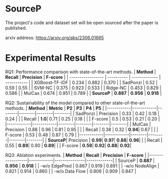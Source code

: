 # SourceP
The project's code and dataset set will be open sourced after the paper is published.

arxiv address: https://arxiv.org/abs/2306.01665

# Experimental Results
RQ1: Performance comparison with state-of-the-art methods.
| **Method**        | **Recall** | **Precision** | **F-score** |
| ----------------- | ---------- | ------------- | ----------- |
| XGBoost-TF-IDF    | 0.234      | 0.882         | 0.370       |
| SadPonzi          | 0.52       | 0.59          | 0.55        |
| SVM-NC            | 0.375      | 0.923         | 0.533       |
| Ridge-NC          | 0.453      | 0.829         | 0.586       |
| MulCas            | 0.674      | 0.951         | 0.789       |
| **SourceP**       | **0.887**   | **0.956**      | **0.918**   |


RQ2: Sustainability of the model compared to other state-of-the-art methods.
| **Method** | **Metric** | **P2** | **P3** | **P4** | **P5** |
|------------|------------|--------|--------|--------|--------|
| SadPonzi   | Precision  | 0.33   | 0.42   | 0.18   | 0.24   |
|            | Recall     | **1.0**| 0.71   | 0.25   | 0.18   |
|            | F-score    | 0.5    | 0.53   | 0.21   | 0.20   |
|------------|------------|--------|--------|--------|--------|
| MulCas     | Precision  | 0.88   | 0.96   | 0.81   | 0.95   |
|            | Recall     | 0.38   | 0.32   | **0.94**| 0.67   |
|            | F-score    | 0.53   | 0.48   | 0.87   | 0.79   |
|------------|------------|--------|--------|--------|--------|
| **SourceP**| Precision  | **0.99**| **0.97**| **0.88**| **0.96**|
|            | Recall     | 0.55   | **0.89**| 0.90   | **0.89**|
|            | F-score    | **0.59**| **0.92**| **0.88**| **0.92**|


RQ3: Ablation experiments.
| **Method**       | **Recall** | **Precision** | **F-score** |
|------------------|------------|---------------|-------------|
| SourceP          | **0.887**  | **0.956**     | **0.918**   |
| -w/o EdgePred    | 0.867      | 0.919         | 0.891       |
| -w/o NodeAlign   | 0.821      | 0.914         | 0.860       |
| -w/o Data Flow   | 0.806      | 0.909         | 0.847       |

